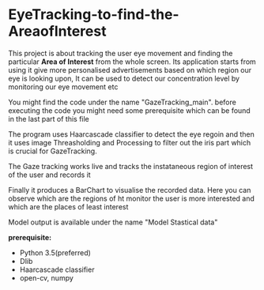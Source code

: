 # EyeTracking-to-find-the-AreaofInterest

This project is about tracking the user eye movement and finding the particular **Area of Interest** from the whole screen. Its application starts from using it give more personalised advertisements based on which region our eye is looking upon, It can be used to detect our concentration level by monitoring our eye movement etc


You might find the code under the name "GazeTracking_main". before executing the code you might need some prerequisite which can be found in the last part of this file

The program uses Haarcascade classifier to detect the eye regoin and then it uses image Threasholding and Processing to filter out the iris part which is crucial for GazeTracking.

The Gaze tracking works live and tracks the instataneous region of interest of the user and records it

Finally it produces a BarChart to visualise the recorded data. Here you can observe which are the regions of ht monitor the user is more interested and which are the places of least interest

Model output is available under the name "Model Stastical data"







**prerequisite:** 
* Python 3.5(preferred)
* Dlib
* Haarcascade classifier
* open-cv, numpy


